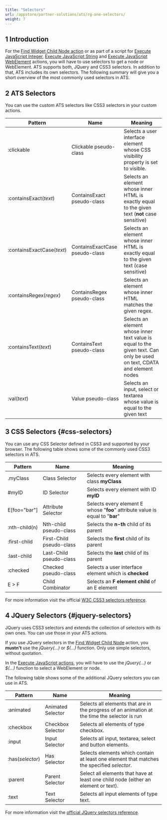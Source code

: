 ```yaml
---
title: "Selectors"
url: /appstore/partner-solutions/ats/rg-one-selectors/
weight: 7
---
```


## 1 Introduction

For the [Find Widget Child Node action](/appstore/partner-solutions/ats/rg-one-find-widget-child-node/)  or as part of a script for [Execute JavaScript Integer](/appstore/partner-solutions/ats/rg-one-execute-javascript-integer/), [Execute JavaScript String](/appstore/partner-solutions/ats/rg-one-execute-javascript-string/) and [Execute JavaScript WebElement](/appstore/partner-solutions/ats/rg-one-execute-javascript-webelement/) actions, you will have to use selectors to get a node or WebElement. ATS supports both, JQuery and CSS3 selectors. In addition to that, ATS includes its own selectors. The following summary will give you a short overview of the most commonly used selectors in ATS.

## 2 ATS Selectors

You can use the custom ATS selectors like CSS3 selectors in your custom actions.

Pattern |Name | Meaning
-----|---------|--------
:clickable | Clickable pseudo-class | Selects a user interface element whose CSS visibility property is set to visible.
:containsExact(*text*) | ContainsExact pseudo-class | Selects an element whose inner HTML is exactly equal to the given text (**not** case sensitive)
:containsExactCase(*text*) | ContainsExactCase pseudo-class |Selects an element whose inner HTML is exactly equal to the given text (case sensitive)
:containsRegex(*regex*) | ContainsRegex pseudo-class | Selects an element whose inner HTML matches the given regex.  
:containsText(*text*) | ContainsText pseudo-class | Selects an element whose inner text value is equal to the given text. Can only be used on text, CDATA and element nodes
:val(*text*) | Value pseudo-class | Selects an input, select or textarea whose value is equal to the given text

## 3 CSS Selectors {#css-selectors}

You can use any CSS Selector defined in CSS3 and supported by your browser. The following table shows some of the commonly used CSS3 selectors in ATS.

| Pattern | Name | Meaning |
| -----|---------|-------- |
| .myClass | Class Selector | Selects every element with class **myClass** |
| #myID | ID Selector | Selects every element with ID **myID** |
| E[foo="bar"] | Attribute Selector | Selects every element E  whose "**foo**" attribute value is equal to "**bar**" |
| :nth-child(n) | Nth-child pseudo-class | Selects the **n-th** child of its parent |
| :first-child | First-Child pseudo-class | Selects the **first** child of its parent |
| :last-child | Last-Child pseudo-class | Selects the **last** child of its parent |
| :checked | Checked pseudo-class | Selects a user interface element which is **checked** |
| E > F | Child Combinator | Selects an **F element child** of an E element |

For more information visit the official [W3C CSS3 selectors reference](http://www.w3.org/TR/css3-selectors/).

## 4 JQuery Selectors {#jquery-selectors}

JQuery uses CSS3 selectors and extends the collection of selectors with its own ones. You can use those in your ATS actions.

If you use JQuery selectors in the [Find Widget Child Node](/appstore/partner-solutions/ats/rg-one-find-widget-child-node/) action, you **mustn't** use the *jQuery(...)* or *$(...)* function. Only use simple selectors, without quotation.

In the [Execute JavaScript actions](/appstore/partner-solutions/ats/rg-one-execute-javascript-integer/), you will have to use the *jQuery(...)* or *$(...)* function to select a WebElement or node.

The following table shows some of the additional JQuery selectors you can use in ATS.      

Pattern |Name | Meaning
-----|---------|--------
 :animated | Animated Selector | Selects all elements that are in the progress of an animation at the time the selector is run
 :checkbox | Checkbox Selector | Selects all elements of type checkbox.
 :input | Input Selector | Selects all input, textarea, select and button elements.
 :has(*selector*) | Has Selector | Selects elements which contain at least one element that matches the specified *selector*.
 :parent | Parent Selector | Select all elements that have at least one child node (either an element or text).
 :text | Text Selector | Selects all input elements of type text.

For more information visit the [official JQuery selectors reference](https://api.jquery.com/category/selectors/).
